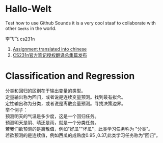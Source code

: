 # Hallo-Welt
Test how to use Github
Sounds it is a very cool staaf to collaborate with other `Geeks` in the world.

李飞飞 cs231n

1. [Assignment translated into chinese](http://op.inews.qq.com/m/20180207A0GNWA00?refer=100000355&chl_code=kb_news_tech&h=0)  
2. [CS231n官方笔记授权翻译总集篇发布](https://zhuanlan.zhihu.com/p/21930884)

# Classification and Regression 
分类和回归的区别在于输出变量的类型。  
定量输出称为回归，或者说是连续变量预测。找到最有拟合。  
定性输出称为分类，或者说是离散变量预测。寻找决策边界。  
举个例子：  
预测明天的气温是多少度，这是一个回归任务。  
预测明天是阴、晴还是雨，就是一个分类任务。  
若我们欲预测的是离散值，例如"好瓜""坏瓜"，此类学习任务称为 "分类"。  
若欲预测的是连续值，例如西瓜的成熟度0.95 ,0.37,此类学习任务称为"回归"。  
